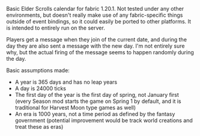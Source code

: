 Basic Elder Scrolls calendar for fabric 1.20.1. Not tested under any other environments, but doesn't really make use of any fabric-specific things outside of event bindings, so it could easily be ported to other platforms. It is intended to entirely run on the server.

Players get a message when they join of the current date, and during the day they are also sent a message with the new day. I'm not entirely sure why, but the actual firing of the message seems to happen randomly during the day.

Basic assumptions made:
* A year is 365 days and has no leap years
* A day is 24000 ticks
* The first day of the year is the first day of spring, not January first (every Season mod starts the game on Spring 1 by default, and it is traditional for Harvest Moon type games as well)
* An era is 1000 years, not a time period as defined by the fantasy government (potential improvement would be track world creations and treat these as eras)
  
